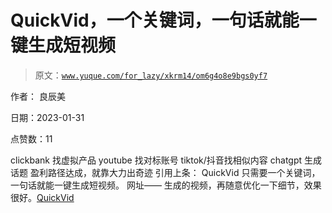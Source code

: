 # QuickVid，一个关键词，一句话就能一键生成短视频

> 原文：[`www.yuque.com/for_lazy/xkrm14/om6g4o8e9bgs0yf7`](https://www.yuque.com/for_lazy/xkrm14/om6g4o8e9bgs0yf7)



作者： 良辰美 

日期：2023-01-31 

点赞数：11 

clickbank 找虚拟产品 youtube 找对标账号 tiktok/抖音找相似内容 chatgpt 生成话题 盈利路径达成，就靠大力出奇迹 引用上条： QuickVid 只需要一个关键词，一句话就能一键生成短视频。 网址—— 生成的视频，再随意优化一下细节，效果很好。[QuickVid](https://www.quickvid.ai) 

